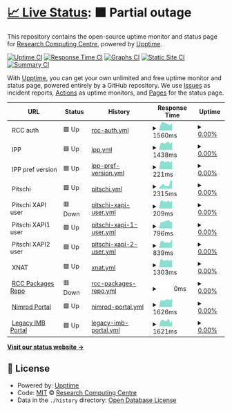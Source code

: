 # [📈 Live Status](https://UQ-RCC.github.io/portals): <!--live status--> **🟧 Partial outage**

This repository contains the open-source uptime monitor and status page for [Research Computing Centre](https://rcc.uq.edu.au/), powered by [Upptime](https://github.com/upptime/upptime).

[![Uptime CI](https://github.com/UQ-RCC/portals/workflows/Uptime%20CI/badge.svg)](https://github.com/UQ-RCC/portals/actions?query=workflow%3A%22Uptime+CI%22)
[![Response Time CI](https://github.com/UQ-RCC/portals/workflows/Response%20Time%20CI/badge.svg)](https://github.com/UQ-RCC/portals/actions?query=workflow%3A%22Response+Time+CI%22)
[![Graphs CI](https://github.com/UQ-RCC/portals/workflows/Graphs%20CI/badge.svg)](https://github.com/UQ-RCC/portals/actions?query=workflow%3A%22Graphs+CI%22)
[![Static Site CI](https://github.com/UQ-RCC/portals/workflows/Static%20Site%20CI/badge.svg)](https://github.com/UQ-RCC/portals/actions?query=workflow%3A%22Static+Site+CI%22)
[![Summary CI](https://github.com/UQ-RCC/portals/workflows/Summary%20CI/badge.svg)](https://github.com/UQ-RCC/portals/actions?query=workflow%3A%22Summary+CI%22)

With [Upptime](https://upptime.js.org), you can get your own unlimited and free uptime monitor and status page, powered entirely by a GitHub repository. We use [Issues](https://github.com/UQ-RCC/portals/issues) as incident reports, [Actions](https://github.com/UQ-RCC/portals/actions) as uptime monitors, and [Pages](https://UQ-RCC.github.io/portals) for the status page.

<!--start: status pages-->
<!-- This summary is generated by Upptime (https://github.com/upptime/upptime) -->
<!-- Do not edit this manually, your changes will be overwritten -->
<!-- prettier-ignore -->
| URL | Status | History | Response Time | Uptime |
| --- | ------ | ------- | ------------- | ------ |
| <img alt="" src="https://icons.duckduckgo.com/ip3/null.ico" height="13"> RCC auth | 🟩 Up | [rcc-auth.yml](https://github.com/UQ-RCC/portals/commits/HEAD/history/rcc-auth.yml) | <details><summary><img alt="Response time graph" src="./graphs/rcc-auth/response-time-week.png" height="20"> 1560ms</summary><br><a href="https://uq-rcc.github.io/portals/history/rcc-auth"><img alt="Response time 1412" src="https://img.shields.io/endpoint?url=https%3A%2F%2Fraw.githubusercontent.com%2FUQ-RCC%2Fportals%2FHEAD%2Fapi%2Frcc-auth%2Fresponse-time.json"></a><br><a href="https://uq-rcc.github.io/portals/history/rcc-auth"><img alt="24-hour response time 1704" src="https://img.shields.io/endpoint?url=https%3A%2F%2Fraw.githubusercontent.com%2FUQ-RCC%2Fportals%2FHEAD%2Fapi%2Frcc-auth%2Fresponse-time-day.json"></a><br><a href="https://uq-rcc.github.io/portals/history/rcc-auth"><img alt="7-day response time 1560" src="https://img.shields.io/endpoint?url=https%3A%2F%2Fraw.githubusercontent.com%2FUQ-RCC%2Fportals%2FHEAD%2Fapi%2Frcc-auth%2Fresponse-time-week.json"></a><br><a href="https://uq-rcc.github.io/portals/history/rcc-auth"><img alt="30-day response time 1317" src="https://img.shields.io/endpoint?url=https%3A%2F%2Fraw.githubusercontent.com%2FUQ-RCC%2Fportals%2FHEAD%2Fapi%2Frcc-auth%2Fresponse-time-month.json"></a><br><a href="https://uq-rcc.github.io/portals/history/rcc-auth"><img alt="1-year response time 1412" src="https://img.shields.io/endpoint?url=https%3A%2F%2Fraw.githubusercontent.com%2FUQ-RCC%2Fportals%2FHEAD%2Fapi%2Frcc-auth%2Fresponse-time-year.json"></a></details> | <details><summary><a href="https://uq-rcc.github.io/portals/history/rcc-auth">0.00%</a></summary><a href="https://uq-rcc.github.io/portals/history/rcc-auth"><img alt="All-time uptime 81.82%" src="https://img.shields.io/endpoint?url=https%3A%2F%2Fraw.githubusercontent.com%2FUQ-RCC%2Fportals%2FHEAD%2Fapi%2Frcc-auth%2Fuptime.json"></a><br><a href="https://uq-rcc.github.io/portals/history/rcc-auth"><img alt="24-hour uptime 0.00%" src="https://img.shields.io/endpoint?url=https%3A%2F%2Fraw.githubusercontent.com%2FUQ-RCC%2Fportals%2FHEAD%2Fapi%2Frcc-auth%2Fuptime-day.json"></a><br><a href="https://uq-rcc.github.io/portals/history/rcc-auth"><img alt="7-day uptime 0.00%" src="https://img.shields.io/endpoint?url=https%3A%2F%2Fraw.githubusercontent.com%2FUQ-RCC%2Fportals%2FHEAD%2Fapi%2Frcc-auth%2Fuptime-week.json"></a><br><a href="https://uq-rcc.github.io/portals/history/rcc-auth"><img alt="30-day uptime 0.00%" src="https://img.shields.io/endpoint?url=https%3A%2F%2Fraw.githubusercontent.com%2FUQ-RCC%2Fportals%2FHEAD%2Fapi%2Frcc-auth%2Fuptime-month.json"></a><br><a href="https://uq-rcc.github.io/portals/history/rcc-auth"><img alt="1-year uptime 67.53%" src="https://img.shields.io/endpoint?url=https%3A%2F%2Fraw.githubusercontent.com%2FUQ-RCC%2Fportals%2FHEAD%2Fapi%2Frcc-auth%2Fuptime-year.json"></a></details>
| <img alt="" src="https://icons.duckduckgo.com/ip3/null.ico" height="13"> IPP | 🟩 Up | [ipp.yml](https://github.com/UQ-RCC/portals/commits/HEAD/history/ipp.yml) | <details><summary><img alt="Response time graph" src="./graphs/ipp/response-time-week.png" height="20"> 1438ms</summary><br><a href="https://uq-rcc.github.io/portals/history/ipp"><img alt="Response time 1339" src="https://img.shields.io/endpoint?url=https%3A%2F%2Fraw.githubusercontent.com%2FUQ-RCC%2Fportals%2FHEAD%2Fapi%2Fipp%2Fresponse-time.json"></a><br><a href="https://uq-rcc.github.io/portals/history/ipp"><img alt="24-hour response time 1602" src="https://img.shields.io/endpoint?url=https%3A%2F%2Fraw.githubusercontent.com%2FUQ-RCC%2Fportals%2FHEAD%2Fapi%2Fipp%2Fresponse-time-day.json"></a><br><a href="https://uq-rcc.github.io/portals/history/ipp"><img alt="7-day response time 1438" src="https://img.shields.io/endpoint?url=https%3A%2F%2Fraw.githubusercontent.com%2FUQ-RCC%2Fportals%2FHEAD%2Fapi%2Fipp%2Fresponse-time-week.json"></a><br><a href="https://uq-rcc.github.io/portals/history/ipp"><img alt="30-day response time 1330" src="https://img.shields.io/endpoint?url=https%3A%2F%2Fraw.githubusercontent.com%2FUQ-RCC%2Fportals%2FHEAD%2Fapi%2Fipp%2Fresponse-time-month.json"></a><br><a href="https://uq-rcc.github.io/portals/history/ipp"><img alt="1-year response time 1334" src="https://img.shields.io/endpoint?url=https%3A%2F%2Fraw.githubusercontent.com%2FUQ-RCC%2Fportals%2FHEAD%2Fapi%2Fipp%2Fresponse-time-year.json"></a></details> | <details><summary><a href="https://uq-rcc.github.io/portals/history/ipp">0.00%</a></summary><a href="https://uq-rcc.github.io/portals/history/ipp"><img alt="All-time uptime 89.60%" src="https://img.shields.io/endpoint?url=https%3A%2F%2Fraw.githubusercontent.com%2FUQ-RCC%2Fportals%2FHEAD%2Fapi%2Fipp%2Fuptime.json"></a><br><a href="https://uq-rcc.github.io/portals/history/ipp"><img alt="24-hour uptime 0.00%" src="https://img.shields.io/endpoint?url=https%3A%2F%2Fraw.githubusercontent.com%2FUQ-RCC%2Fportals%2FHEAD%2Fapi%2Fipp%2Fuptime-day.json"></a><br><a href="https://uq-rcc.github.io/portals/history/ipp"><img alt="7-day uptime 0.00%" src="https://img.shields.io/endpoint?url=https%3A%2F%2Fraw.githubusercontent.com%2FUQ-RCC%2Fportals%2FHEAD%2Fapi%2Fipp%2Fuptime-week.json"></a><br><a href="https://uq-rcc.github.io/portals/history/ipp"><img alt="30-day uptime 0.00%" src="https://img.shields.io/endpoint?url=https%3A%2F%2Fraw.githubusercontent.com%2FUQ-RCC%2Fportals%2FHEAD%2Fapi%2Fipp%2Fuptime-month.json"></a><br><a href="https://uq-rcc.github.io/portals/history/ipp"><img alt="1-year uptime 81.30%" src="https://img.shields.io/endpoint?url=https%3A%2F%2Fraw.githubusercontent.com%2FUQ-RCC%2Fportals%2FHEAD%2Fapi%2Fipp%2Fuptime-year.json"></a></details>
| <img alt="" src="https://icons.duckduckgo.com/ip3/null.ico" height="13"> IPP pref version | 🟩 Up | [ipp-pref-version.yml](https://github.com/UQ-RCC/portals/commits/HEAD/history/ipp-pref-version.yml) | <details><summary><img alt="Response time graph" src="./graphs/ipp-pref-version/response-time-week.png" height="20"> 221ms</summary><br><a href="https://uq-rcc.github.io/portals/history/ipp-pref-version"><img alt="Response time 224" src="https://img.shields.io/endpoint?url=https%3A%2F%2Fraw.githubusercontent.com%2FUQ-RCC%2Fportals%2FHEAD%2Fapi%2Fipp-pref-version%2Fresponse-time.json"></a><br><a href="https://uq-rcc.github.io/portals/history/ipp-pref-version"><img alt="24-hour response time 239" src="https://img.shields.io/endpoint?url=https%3A%2F%2Fraw.githubusercontent.com%2FUQ-RCC%2Fportals%2FHEAD%2Fapi%2Fipp-pref-version%2Fresponse-time-day.json"></a><br><a href="https://uq-rcc.github.io/portals/history/ipp-pref-version"><img alt="7-day response time 221" src="https://img.shields.io/endpoint?url=https%3A%2F%2Fraw.githubusercontent.com%2FUQ-RCC%2Fportals%2FHEAD%2Fapi%2Fipp-pref-version%2Fresponse-time-week.json"></a><br><a href="https://uq-rcc.github.io/portals/history/ipp-pref-version"><img alt="30-day response time 212" src="https://img.shields.io/endpoint?url=https%3A%2F%2Fraw.githubusercontent.com%2FUQ-RCC%2Fportals%2FHEAD%2Fapi%2Fipp-pref-version%2Fresponse-time-month.json"></a><br><a href="https://uq-rcc.github.io/portals/history/ipp-pref-version"><img alt="1-year response time 225" src="https://img.shields.io/endpoint?url=https%3A%2F%2Fraw.githubusercontent.com%2FUQ-RCC%2Fportals%2FHEAD%2Fapi%2Fipp-pref-version%2Fresponse-time-year.json"></a></details> | <details><summary><a href="https://uq-rcc.github.io/portals/history/ipp-pref-version">0.00%</a></summary><a href="https://uq-rcc.github.io/portals/history/ipp-pref-version"><img alt="All-time uptime 84.53%" src="https://img.shields.io/endpoint?url=https%3A%2F%2Fraw.githubusercontent.com%2FUQ-RCC%2Fportals%2FHEAD%2Fapi%2Fipp-pref-version%2Fuptime.json"></a><br><a href="https://uq-rcc.github.io/portals/history/ipp-pref-version"><img alt="24-hour uptime 0.00%" src="https://img.shields.io/endpoint?url=https%3A%2F%2Fraw.githubusercontent.com%2FUQ-RCC%2Fportals%2FHEAD%2Fapi%2Fipp-pref-version%2Fuptime-day.json"></a><br><a href="https://uq-rcc.github.io/portals/history/ipp-pref-version"><img alt="7-day uptime 0.00%" src="https://img.shields.io/endpoint?url=https%3A%2F%2Fraw.githubusercontent.com%2FUQ-RCC%2Fportals%2FHEAD%2Fapi%2Fipp-pref-version%2Fuptime-week.json"></a><br><a href="https://uq-rcc.github.io/portals/history/ipp-pref-version"><img alt="30-day uptime 0.00%" src="https://img.shields.io/endpoint?url=https%3A%2F%2Fraw.githubusercontent.com%2FUQ-RCC%2Fportals%2FHEAD%2Fapi%2Fipp-pref-version%2Fuptime-month.json"></a><br><a href="https://uq-rcc.github.io/portals/history/ipp-pref-version"><img alt="1-year uptime 81.31%" src="https://img.shields.io/endpoint?url=https%3A%2F%2Fraw.githubusercontent.com%2FUQ-RCC%2Fportals%2FHEAD%2Fapi%2Fipp-pref-version%2Fuptime-year.json"></a></details>
| <img alt="" src="https://icons.duckduckgo.com/ip3/null.ico" height="13"> Pitschi | 🟩 Up | [pitschi.yml](https://github.com/UQ-RCC/portals/commits/HEAD/history/pitschi.yml) | <details><summary><img alt="Response time graph" src="./graphs/pitschi/response-time-week.png" height="20"> 2315ms</summary><br><a href="https://uq-rcc.github.io/portals/history/pitschi"><img alt="Response time 1852" src="https://img.shields.io/endpoint?url=https%3A%2F%2Fraw.githubusercontent.com%2FUQ-RCC%2Fportals%2FHEAD%2Fapi%2Fpitschi%2Fresponse-time.json"></a><br><a href="https://uq-rcc.github.io/portals/history/pitschi"><img alt="24-hour response time 2534" src="https://img.shields.io/endpoint?url=https%3A%2F%2Fraw.githubusercontent.com%2FUQ-RCC%2Fportals%2FHEAD%2Fapi%2Fpitschi%2Fresponse-time-day.json"></a><br><a href="https://uq-rcc.github.io/portals/history/pitschi"><img alt="7-day response time 2315" src="https://img.shields.io/endpoint?url=https%3A%2F%2Fraw.githubusercontent.com%2FUQ-RCC%2Fportals%2FHEAD%2Fapi%2Fpitschi%2Fresponse-time-week.json"></a><br><a href="https://uq-rcc.github.io/portals/history/pitschi"><img alt="30-day response time 1900" src="https://img.shields.io/endpoint?url=https%3A%2F%2Fraw.githubusercontent.com%2FUQ-RCC%2Fportals%2FHEAD%2Fapi%2Fpitschi%2Fresponse-time-month.json"></a><br><a href="https://uq-rcc.github.io/portals/history/pitschi"><img alt="1-year response time 1852" src="https://img.shields.io/endpoint?url=https%3A%2F%2Fraw.githubusercontent.com%2FUQ-RCC%2Fportals%2FHEAD%2Fapi%2Fpitschi%2Fresponse-time-year.json"></a></details> | <details><summary><a href="https://uq-rcc.github.io/portals/history/pitschi">0.00%</a></summary><a href="https://uq-rcc.github.io/portals/history/pitschi"><img alt="All-time uptime 25.55%" src="https://img.shields.io/endpoint?url=https%3A%2F%2Fraw.githubusercontent.com%2FUQ-RCC%2Fportals%2FHEAD%2Fapi%2Fpitschi%2Fuptime.json"></a><br><a href="https://uq-rcc.github.io/portals/history/pitschi"><img alt="24-hour uptime 0.00%" src="https://img.shields.io/endpoint?url=https%3A%2F%2Fraw.githubusercontent.com%2FUQ-RCC%2Fportals%2FHEAD%2Fapi%2Fpitschi%2Fuptime-day.json"></a><br><a href="https://uq-rcc.github.io/portals/history/pitschi"><img alt="7-day uptime 0.00%" src="https://img.shields.io/endpoint?url=https%3A%2F%2Fraw.githubusercontent.com%2FUQ-RCC%2Fportals%2FHEAD%2Fapi%2Fpitschi%2Fuptime-week.json"></a><br><a href="https://uq-rcc.github.io/portals/history/pitschi"><img alt="30-day uptime 0.00%" src="https://img.shields.io/endpoint?url=https%3A%2F%2Fraw.githubusercontent.com%2FUQ-RCC%2Fportals%2FHEAD%2Fapi%2Fpitschi%2Fuptime-month.json"></a><br><a href="https://uq-rcc.github.io/portals/history/pitschi"><img alt="1-year uptime 25.55%" src="https://img.shields.io/endpoint?url=https%3A%2F%2Fraw.githubusercontent.com%2FUQ-RCC%2Fportals%2FHEAD%2Fapi%2Fpitschi%2Fuptime-year.json"></a></details>
| <img alt="" src="https://icons.duckduckgo.com/ip3/null.ico" height="13"> Pitschi XAPI user | 🟥 Down | [pitschi-xapi-user.yml](https://github.com/UQ-RCC/portals/commits/HEAD/history/pitschi-xapi-user.yml) | <details><summary><img alt="Response time graph" src="./graphs/pitschi-xapi-user/response-time-week.png" height="20"> 209ms</summary><br><a href="https://uq-rcc.github.io/portals/history/pitschi-xapi-user"><img alt="Response time 243" src="https://img.shields.io/endpoint?url=https%3A%2F%2Fraw.githubusercontent.com%2FUQ-RCC%2Fportals%2FHEAD%2Fapi%2Fpitschi-xapi-user%2Fresponse-time.json"></a><br><a href="https://uq-rcc.github.io/portals/history/pitschi-xapi-user"><img alt="24-hour response time 227" src="https://img.shields.io/endpoint?url=https%3A%2F%2Fraw.githubusercontent.com%2FUQ-RCC%2Fportals%2FHEAD%2Fapi%2Fpitschi-xapi-user%2Fresponse-time-day.json"></a><br><a href="https://uq-rcc.github.io/portals/history/pitschi-xapi-user"><img alt="7-day response time 209" src="https://img.shields.io/endpoint?url=https%3A%2F%2Fraw.githubusercontent.com%2FUQ-RCC%2Fportals%2FHEAD%2Fapi%2Fpitschi-xapi-user%2Fresponse-time-week.json"></a><br><a href="https://uq-rcc.github.io/portals/history/pitschi-xapi-user"><img alt="30-day response time 203" src="https://img.shields.io/endpoint?url=https%3A%2F%2Fraw.githubusercontent.com%2FUQ-RCC%2Fportals%2FHEAD%2Fapi%2Fpitschi-xapi-user%2Fresponse-time-month.json"></a><br><a href="https://uq-rcc.github.io/portals/history/pitschi-xapi-user"><img alt="1-year response time 230" src="https://img.shields.io/endpoint?url=https%3A%2F%2Fraw.githubusercontent.com%2FUQ-RCC%2Fportals%2FHEAD%2Fapi%2Fpitschi-xapi-user%2Fresponse-time-year.json"></a></details> | <details><summary><a href="https://uq-rcc.github.io/portals/history/pitschi-xapi-user">0.00%</a></summary><a href="https://uq-rcc.github.io/portals/history/pitschi-xapi-user"><img alt="All-time uptime 66.09%" src="https://img.shields.io/endpoint?url=https%3A%2F%2Fraw.githubusercontent.com%2FUQ-RCC%2Fportals%2FHEAD%2Fapi%2Fpitschi-xapi-user%2Fuptime.json"></a><br><a href="https://uq-rcc.github.io/portals/history/pitschi-xapi-user"><img alt="24-hour uptime 0.00%" src="https://img.shields.io/endpoint?url=https%3A%2F%2Fraw.githubusercontent.com%2FUQ-RCC%2Fportals%2FHEAD%2Fapi%2Fpitschi-xapi-user%2Fuptime-day.json"></a><br><a href="https://uq-rcc.github.io/portals/history/pitschi-xapi-user"><img alt="7-day uptime 0.00%" src="https://img.shields.io/endpoint?url=https%3A%2F%2Fraw.githubusercontent.com%2FUQ-RCC%2Fportals%2FHEAD%2Fapi%2Fpitschi-xapi-user%2Fuptime-week.json"></a><br><a href="https://uq-rcc.github.io/portals/history/pitschi-xapi-user"><img alt="30-day uptime 0.00%" src="https://img.shields.io/endpoint?url=https%3A%2F%2Fraw.githubusercontent.com%2FUQ-RCC%2Fportals%2FHEAD%2Fapi%2Fpitschi-xapi-user%2Fuptime-month.json"></a><br><a href="https://uq-rcc.github.io/portals/history/pitschi-xapi-user"><img alt="1-year uptime 39.04%" src="https://img.shields.io/endpoint?url=https%3A%2F%2Fraw.githubusercontent.com%2FUQ-RCC%2Fportals%2FHEAD%2Fapi%2Fpitschi-xapi-user%2Fuptime-year.json"></a></details>
| <img alt="" src="https://icons.duckduckgo.com/ip3/null.ico" height="13"> Pitschi XAPI1 user | 🟩 Up | [pitschi-xapi-1-user.yml](https://github.com/UQ-RCC/portals/commits/HEAD/history/pitschi-xapi-1-user.yml) | <details><summary><img alt="Response time graph" src="./graphs/pitschi-xapi-1-user/response-time-week.png" height="20"> 796ms</summary><br><a href="https://uq-rcc.github.io/portals/history/pitschi-xapi-1-user"><img alt="Response time 845" src="https://img.shields.io/endpoint?url=https%3A%2F%2Fraw.githubusercontent.com%2FUQ-RCC%2Fportals%2FHEAD%2Fapi%2Fpitschi-xapi-1-user%2Fresponse-time.json"></a><br><a href="https://uq-rcc.github.io/portals/history/pitschi-xapi-1-user"><img alt="24-hour response time 725" src="https://img.shields.io/endpoint?url=https%3A%2F%2Fraw.githubusercontent.com%2FUQ-RCC%2Fportals%2FHEAD%2Fapi%2Fpitschi-xapi-1-user%2Fresponse-time-day.json"></a><br><a href="https://uq-rcc.github.io/portals/history/pitschi-xapi-1-user"><img alt="7-day response time 796" src="https://img.shields.io/endpoint?url=https%3A%2F%2Fraw.githubusercontent.com%2FUQ-RCC%2Fportals%2FHEAD%2Fapi%2Fpitschi-xapi-1-user%2Fresponse-time-week.json"></a><br><a href="https://uq-rcc.github.io/portals/history/pitschi-xapi-1-user"><img alt="30-day response time 718" src="https://img.shields.io/endpoint?url=https%3A%2F%2Fraw.githubusercontent.com%2FUQ-RCC%2Fportals%2FHEAD%2Fapi%2Fpitschi-xapi-1-user%2Fresponse-time-month.json"></a><br><a href="https://uq-rcc.github.io/portals/history/pitschi-xapi-1-user"><img alt="1-year response time 786" src="https://img.shields.io/endpoint?url=https%3A%2F%2Fraw.githubusercontent.com%2FUQ-RCC%2Fportals%2FHEAD%2Fapi%2Fpitschi-xapi-1-user%2Fresponse-time-year.json"></a></details> | <details><summary><a href="https://uq-rcc.github.io/portals/history/pitschi-xapi-1-user">0.00%</a></summary><a href="https://uq-rcc.github.io/portals/history/pitschi-xapi-1-user"><img alt="All-time uptime 76.13%" src="https://img.shields.io/endpoint?url=https%3A%2F%2Fraw.githubusercontent.com%2FUQ-RCC%2Fportals%2FHEAD%2Fapi%2Fpitschi-xapi-1-user%2Fuptime.json"></a><br><a href="https://uq-rcc.github.io/portals/history/pitschi-xapi-1-user"><img alt="24-hour uptime 0.00%" src="https://img.shields.io/endpoint?url=https%3A%2F%2Fraw.githubusercontent.com%2FUQ-RCC%2Fportals%2FHEAD%2Fapi%2Fpitschi-xapi-1-user%2Fuptime-day.json"></a><br><a href="https://uq-rcc.github.io/portals/history/pitschi-xapi-1-user"><img alt="7-day uptime 0.00%" src="https://img.shields.io/endpoint?url=https%3A%2F%2Fraw.githubusercontent.com%2FUQ-RCC%2Fportals%2FHEAD%2Fapi%2Fpitschi-xapi-1-user%2Fuptime-week.json"></a><br><a href="https://uq-rcc.github.io/portals/history/pitschi-xapi-1-user"><img alt="30-day uptime 0.00%" src="https://img.shields.io/endpoint?url=https%3A%2F%2Fraw.githubusercontent.com%2FUQ-RCC%2Fportals%2FHEAD%2Fapi%2Fpitschi-xapi-1-user%2Fuptime-month.json"></a><br><a href="https://uq-rcc.github.io/portals/history/pitschi-xapi-1-user"><img alt="1-year uptime 58.09%" src="https://img.shields.io/endpoint?url=https%3A%2F%2Fraw.githubusercontent.com%2FUQ-RCC%2Fportals%2FHEAD%2Fapi%2Fpitschi-xapi-1-user%2Fuptime-year.json"></a></details>
| <img alt="" src="https://icons.duckduckgo.com/ip3/null.ico" height="13"> Pitschi XAPI2 user | 🟩 Up | [pitschi-xapi-2-user.yml](https://github.com/UQ-RCC/portals/commits/HEAD/history/pitschi-xapi-2-user.yml) | <details><summary><img alt="Response time graph" src="./graphs/pitschi-xapi-2-user/response-time-week.png" height="20"> 839ms</summary><br><a href="https://uq-rcc.github.io/portals/history/pitschi-xapi-2-user"><img alt="Response time 819" src="https://img.shields.io/endpoint?url=https%3A%2F%2Fraw.githubusercontent.com%2FUQ-RCC%2Fportals%2FHEAD%2Fapi%2Fpitschi-xapi-2-user%2Fresponse-time.json"></a><br><a href="https://uq-rcc.github.io/portals/history/pitschi-xapi-2-user"><img alt="24-hour response time 1192" src="https://img.shields.io/endpoint?url=https%3A%2F%2Fraw.githubusercontent.com%2FUQ-RCC%2Fportals%2FHEAD%2Fapi%2Fpitschi-xapi-2-user%2Fresponse-time-day.json"></a><br><a href="https://uq-rcc.github.io/portals/history/pitschi-xapi-2-user"><img alt="7-day response time 839" src="https://img.shields.io/endpoint?url=https%3A%2F%2Fraw.githubusercontent.com%2FUQ-RCC%2Fportals%2FHEAD%2Fapi%2Fpitschi-xapi-2-user%2Fresponse-time-week.json"></a><br><a href="https://uq-rcc.github.io/portals/history/pitschi-xapi-2-user"><img alt="30-day response time 711" src="https://img.shields.io/endpoint?url=https%3A%2F%2Fraw.githubusercontent.com%2FUQ-RCC%2Fportals%2FHEAD%2Fapi%2Fpitschi-xapi-2-user%2Fresponse-time-month.json"></a><br><a href="https://uq-rcc.github.io/portals/history/pitschi-xapi-2-user"><img alt="1-year response time 786" src="https://img.shields.io/endpoint?url=https%3A%2F%2Fraw.githubusercontent.com%2FUQ-RCC%2Fportals%2FHEAD%2Fapi%2Fpitschi-xapi-2-user%2Fresponse-time-year.json"></a></details> | <details><summary><a href="https://uq-rcc.github.io/portals/history/pitschi-xapi-2-user">0.00%</a></summary><a href="https://uq-rcc.github.io/portals/history/pitschi-xapi-2-user"><img alt="All-time uptime 76.20%" src="https://img.shields.io/endpoint?url=https%3A%2F%2Fraw.githubusercontent.com%2FUQ-RCC%2Fportals%2FHEAD%2Fapi%2Fpitschi-xapi-2-user%2Fuptime.json"></a><br><a href="https://uq-rcc.github.io/portals/history/pitschi-xapi-2-user"><img alt="24-hour uptime 0.00%" src="https://img.shields.io/endpoint?url=https%3A%2F%2Fraw.githubusercontent.com%2FUQ-RCC%2Fportals%2FHEAD%2Fapi%2Fpitschi-xapi-2-user%2Fuptime-day.json"></a><br><a href="https://uq-rcc.github.io/portals/history/pitschi-xapi-2-user"><img alt="7-day uptime 0.00%" src="https://img.shields.io/endpoint?url=https%3A%2F%2Fraw.githubusercontent.com%2FUQ-RCC%2Fportals%2FHEAD%2Fapi%2Fpitschi-xapi-2-user%2Fuptime-week.json"></a><br><a href="https://uq-rcc.github.io/portals/history/pitschi-xapi-2-user"><img alt="30-day uptime 0.00%" src="https://img.shields.io/endpoint?url=https%3A%2F%2Fraw.githubusercontent.com%2FUQ-RCC%2Fportals%2FHEAD%2Fapi%2Fpitschi-xapi-2-user%2Fuptime-month.json"></a><br><a href="https://uq-rcc.github.io/portals/history/pitschi-xapi-2-user"><img alt="1-year uptime 58.21%" src="https://img.shields.io/endpoint?url=https%3A%2F%2Fraw.githubusercontent.com%2FUQ-RCC%2Fportals%2FHEAD%2Fapi%2Fpitschi-xapi-2-user%2Fuptime-year.json"></a></details>
| <img alt="" src="https://icons.duckduckgo.com/ip3/null.ico" height="13"> XNAT | 🟩 Up | [xnat.yml](https://github.com/UQ-RCC/portals/commits/HEAD/history/xnat.yml) | <details><summary><img alt="Response time graph" src="./graphs/xnat/response-time-week.png" height="20"> 1303ms</summary><br><a href="https://uq-rcc.github.io/portals/history/xnat"><img alt="Response time 1296" src="https://img.shields.io/endpoint?url=https%3A%2F%2Fraw.githubusercontent.com%2FUQ-RCC%2Fportals%2FHEAD%2Fapi%2Fxnat%2Fresponse-time.json"></a><br><a href="https://uq-rcc.github.io/portals/history/xnat"><img alt="24-hour response time 1290" src="https://img.shields.io/endpoint?url=https%3A%2F%2Fraw.githubusercontent.com%2FUQ-RCC%2Fportals%2FHEAD%2Fapi%2Fxnat%2Fresponse-time-day.json"></a><br><a href="https://uq-rcc.github.io/portals/history/xnat"><img alt="7-day response time 1303" src="https://img.shields.io/endpoint?url=https%3A%2F%2Fraw.githubusercontent.com%2FUQ-RCC%2Fportals%2FHEAD%2Fapi%2Fxnat%2Fresponse-time-week.json"></a><br><a href="https://uq-rcc.github.io/portals/history/xnat"><img alt="30-day response time 1239" src="https://img.shields.io/endpoint?url=https%3A%2F%2Fraw.githubusercontent.com%2FUQ-RCC%2Fportals%2FHEAD%2Fapi%2Fxnat%2Fresponse-time-month.json"></a><br><a href="https://uq-rcc.github.io/portals/history/xnat"><img alt="1-year response time 1296" src="https://img.shields.io/endpoint?url=https%3A%2F%2Fraw.githubusercontent.com%2FUQ-RCC%2Fportals%2FHEAD%2Fapi%2Fxnat%2Fresponse-time-year.json"></a></details> | <details><summary><a href="https://uq-rcc.github.io/portals/history/xnat">0.00%</a></summary><a href="https://uq-rcc.github.io/portals/history/xnat"><img alt="All-time uptime 7.86%" src="https://img.shields.io/endpoint?url=https%3A%2F%2Fraw.githubusercontent.com%2FUQ-RCC%2Fportals%2FHEAD%2Fapi%2Fxnat%2Fuptime.json"></a><br><a href="https://uq-rcc.github.io/portals/history/xnat"><img alt="24-hour uptime 0.00%" src="https://img.shields.io/endpoint?url=https%3A%2F%2Fraw.githubusercontent.com%2FUQ-RCC%2Fportals%2FHEAD%2Fapi%2Fxnat%2Fuptime-day.json"></a><br><a href="https://uq-rcc.github.io/portals/history/xnat"><img alt="7-day uptime 0.00%" src="https://img.shields.io/endpoint?url=https%3A%2F%2Fraw.githubusercontent.com%2FUQ-RCC%2Fportals%2FHEAD%2Fapi%2Fxnat%2Fuptime-week.json"></a><br><a href="https://uq-rcc.github.io/portals/history/xnat"><img alt="30-day uptime 0.00%" src="https://img.shields.io/endpoint?url=https%3A%2F%2Fraw.githubusercontent.com%2FUQ-RCC%2Fportals%2FHEAD%2Fapi%2Fxnat%2Fuptime-month.json"></a><br><a href="https://uq-rcc.github.io/portals/history/xnat"><img alt="1-year uptime 7.86%" src="https://img.shields.io/endpoint?url=https%3A%2F%2Fraw.githubusercontent.com%2FUQ-RCC%2Fportals%2FHEAD%2Fapi%2Fxnat%2Fuptime-year.json"></a></details>
| <img alt="" src="https://icons.duckduckgo.com/ip3/packages.rcc.uq.edu.au.ico" height="13"> [RCC Packages Repo](https://packages.rcc.uq.edu.au/ubuntu/) | 🟥 Down | [rcc-packages-repo.yml](https://github.com/UQ-RCC/portals/commits/HEAD/history/rcc-packages-repo.yml) | <details><summary><img alt="Response time graph" src="./graphs/rcc-packages-repo/response-time-week.png" height="20"> 0ms</summary><br><a href="https://uq-rcc.github.io/portals/history/rcc-packages-repo"><img alt="Response time 0" src="https://img.shields.io/endpoint?url=https%3A%2F%2Fraw.githubusercontent.com%2FUQ-RCC%2Fportals%2FHEAD%2Fapi%2Frcc-packages-repo%2Fresponse-time.json"></a><br><a href="https://uq-rcc.github.io/portals/history/rcc-packages-repo"><img alt="24-hour response time 0" src="https://img.shields.io/endpoint?url=https%3A%2F%2Fraw.githubusercontent.com%2FUQ-RCC%2Fportals%2FHEAD%2Fapi%2Frcc-packages-repo%2Fresponse-time-day.json"></a><br><a href="https://uq-rcc.github.io/portals/history/rcc-packages-repo"><img alt="7-day response time 0" src="https://img.shields.io/endpoint?url=https%3A%2F%2Fraw.githubusercontent.com%2FUQ-RCC%2Fportals%2FHEAD%2Fapi%2Frcc-packages-repo%2Fresponse-time-week.json"></a><br><a href="https://uq-rcc.github.io/portals/history/rcc-packages-repo"><img alt="30-day response time 0" src="https://img.shields.io/endpoint?url=https%3A%2F%2Fraw.githubusercontent.com%2FUQ-RCC%2Fportals%2FHEAD%2Fapi%2Frcc-packages-repo%2Fresponse-time-month.json"></a><br><a href="https://uq-rcc.github.io/portals/history/rcc-packages-repo"><img alt="1-year response time 0" src="https://img.shields.io/endpoint?url=https%3A%2F%2Fraw.githubusercontent.com%2FUQ-RCC%2Fportals%2FHEAD%2Fapi%2Frcc-packages-repo%2Fresponse-time-year.json"></a></details> | <details><summary><a href="https://uq-rcc.github.io/portals/history/rcc-packages-repo">0.00%</a></summary><a href="https://uq-rcc.github.io/portals/history/rcc-packages-repo"><img alt="All-time uptime 0.00%" src="https://img.shields.io/endpoint?url=https%3A%2F%2Fraw.githubusercontent.com%2FUQ-RCC%2Fportals%2FHEAD%2Fapi%2Frcc-packages-repo%2Fuptime.json"></a><br><a href="https://uq-rcc.github.io/portals/history/rcc-packages-repo"><img alt="24-hour uptime 0.00%" src="https://img.shields.io/endpoint?url=https%3A%2F%2Fraw.githubusercontent.com%2FUQ-RCC%2Fportals%2FHEAD%2Fapi%2Frcc-packages-repo%2Fuptime-day.json"></a><br><a href="https://uq-rcc.github.io/portals/history/rcc-packages-repo"><img alt="7-day uptime 0.00%" src="https://img.shields.io/endpoint?url=https%3A%2F%2Fraw.githubusercontent.com%2FUQ-RCC%2Fportals%2FHEAD%2Fapi%2Frcc-packages-repo%2Fuptime-week.json"></a><br><a href="https://uq-rcc.github.io/portals/history/rcc-packages-repo"><img alt="30-day uptime 0.00%" src="https://img.shields.io/endpoint?url=https%3A%2F%2Fraw.githubusercontent.com%2FUQ-RCC%2Fportals%2FHEAD%2Fapi%2Frcc-packages-repo%2Fuptime-month.json"></a><br><a href="https://uq-rcc.github.io/portals/history/rcc-packages-repo"><img alt="1-year uptime 0.00%" src="https://img.shields.io/endpoint?url=https%3A%2F%2Fraw.githubusercontent.com%2FUQ-RCC%2Fportals%2FHEAD%2Fapi%2Frcc-packages-repo%2Fuptime-year.json"></a></details>
| <img alt="" src="https://icons.duckduckgo.com/ip3/nimrod.rcc.uq.edu.au.ico" height="13"> [Nimrod Portal](https://nimrod.rcc.uq.edu.au/) | 🟩 Up | [nimrod-portal.yml](https://github.com/UQ-RCC/portals/commits/HEAD/history/nimrod-portal.yml) | <details><summary><img alt="Response time graph" src="./graphs/nimrod-portal/response-time-week.png" height="20"> 1626ms</summary><br><a href="https://uq-rcc.github.io/portals/history/nimrod-portal"><img alt="Response time 1358" src="https://img.shields.io/endpoint?url=https%3A%2F%2Fraw.githubusercontent.com%2FUQ-RCC%2Fportals%2FHEAD%2Fapi%2Fnimrod-portal%2Fresponse-time.json"></a><br><a href="https://uq-rcc.github.io/portals/history/nimrod-portal"><img alt="24-hour response time 1937" src="https://img.shields.io/endpoint?url=https%3A%2F%2Fraw.githubusercontent.com%2FUQ-RCC%2Fportals%2FHEAD%2Fapi%2Fnimrod-portal%2Fresponse-time-day.json"></a><br><a href="https://uq-rcc.github.io/portals/history/nimrod-portal"><img alt="7-day response time 1626" src="https://img.shields.io/endpoint?url=https%3A%2F%2Fraw.githubusercontent.com%2FUQ-RCC%2Fportals%2FHEAD%2Fapi%2Fnimrod-portal%2Fresponse-time-week.json"></a><br><a href="https://uq-rcc.github.io/portals/history/nimrod-portal"><img alt="30-day response time 1332" src="https://img.shields.io/endpoint?url=https%3A%2F%2Fraw.githubusercontent.com%2FUQ-RCC%2Fportals%2FHEAD%2Fapi%2Fnimrod-portal%2Fresponse-time-month.json"></a><br><a href="https://uq-rcc.github.io/portals/history/nimrod-portal"><img alt="1-year response time 1354" src="https://img.shields.io/endpoint?url=https%3A%2F%2Fraw.githubusercontent.com%2FUQ-RCC%2Fportals%2FHEAD%2Fapi%2Fnimrod-portal%2Fresponse-time-year.json"></a></details> | <details><summary><a href="https://uq-rcc.github.io/portals/history/nimrod-portal">0.00%</a></summary><a href="https://uq-rcc.github.io/portals/history/nimrod-portal"><img alt="All-time uptime 79.13%" src="https://img.shields.io/endpoint?url=https%3A%2F%2Fraw.githubusercontent.com%2FUQ-RCC%2Fportals%2FHEAD%2Fapi%2Fnimrod-portal%2Fuptime.json"></a><br><a href="https://uq-rcc.github.io/portals/history/nimrod-portal"><img alt="24-hour uptime 0.00%" src="https://img.shields.io/endpoint?url=https%3A%2F%2Fraw.githubusercontent.com%2FUQ-RCC%2Fportals%2FHEAD%2Fapi%2Fnimrod-portal%2Fuptime-day.json"></a><br><a href="https://uq-rcc.github.io/portals/history/nimrod-portal"><img alt="7-day uptime 0.00%" src="https://img.shields.io/endpoint?url=https%3A%2F%2Fraw.githubusercontent.com%2FUQ-RCC%2Fportals%2FHEAD%2Fapi%2Fnimrod-portal%2Fuptime-week.json"></a><br><a href="https://uq-rcc.github.io/portals/history/nimrod-portal"><img alt="30-day uptime 0.00%" src="https://img.shields.io/endpoint?url=https%3A%2F%2Fraw.githubusercontent.com%2FUQ-RCC%2Fportals%2FHEAD%2Fapi%2Fnimrod-portal%2Fuptime-month.json"></a><br><a href="https://uq-rcc.github.io/portals/history/nimrod-portal"><img alt="1-year uptime 67.53%" src="https://img.shields.io/endpoint?url=https%3A%2F%2Fraw.githubusercontent.com%2FUQ-RCC%2Fportals%2FHEAD%2Fapi%2Fnimrod-portal%2Fuptime-year.json"></a></details>
| <img alt="" src="https://icons.duckduckgo.com/ip3/imbmicroscopy.rcc.uq.edu.au.ico" height="13"> [Legacy IMB Portal](https://imbmicroscopy.rcc.uq.edu.au/) | 🟩 Up | [legacy-imb-portal.yml](https://github.com/UQ-RCC/portals/commits/HEAD/history/legacy-imb-portal.yml) | <details><summary><img alt="Response time graph" src="./graphs/legacy-imb-portal/response-time-week.png" height="20"> 1621ms</summary><br><a href="https://uq-rcc.github.io/portals/history/legacy-imb-portal"><img alt="Response time 1463" src="https://img.shields.io/endpoint?url=https%3A%2F%2Fraw.githubusercontent.com%2FUQ-RCC%2Fportals%2FHEAD%2Fapi%2Flegacy-imb-portal%2Fresponse-time.json"></a><br><a href="https://uq-rcc.github.io/portals/history/legacy-imb-portal"><img alt="24-hour response time 1624" src="https://img.shields.io/endpoint?url=https%3A%2F%2Fraw.githubusercontent.com%2FUQ-RCC%2Fportals%2FHEAD%2Fapi%2Flegacy-imb-portal%2Fresponse-time-day.json"></a><br><a href="https://uq-rcc.github.io/portals/history/legacy-imb-portal"><img alt="7-day response time 1621" src="https://img.shields.io/endpoint?url=https%3A%2F%2Fraw.githubusercontent.com%2FUQ-RCC%2Fportals%2FHEAD%2Fapi%2Flegacy-imb-portal%2Fresponse-time-week.json"></a><br><a href="https://uq-rcc.github.io/portals/history/legacy-imb-portal"><img alt="30-day response time 1474" src="https://img.shields.io/endpoint?url=https%3A%2F%2Fraw.githubusercontent.com%2FUQ-RCC%2Fportals%2FHEAD%2Fapi%2Flegacy-imb-portal%2Fresponse-time-month.json"></a><br><a href="https://uq-rcc.github.io/portals/history/legacy-imb-portal"><img alt="1-year response time 1459" src="https://img.shields.io/endpoint?url=https%3A%2F%2Fraw.githubusercontent.com%2FUQ-RCC%2Fportals%2FHEAD%2Fapi%2Flegacy-imb-portal%2Fresponse-time-year.json"></a></details> | <details><summary><a href="https://uq-rcc.github.io/portals/history/legacy-imb-portal">0.00%</a></summary><a href="https://uq-rcc.github.io/portals/history/legacy-imb-portal"><img alt="All-time uptime 79.12%" src="https://img.shields.io/endpoint?url=https%3A%2F%2Fraw.githubusercontent.com%2FUQ-RCC%2Fportals%2FHEAD%2Fapi%2Flegacy-imb-portal%2Fuptime.json"></a><br><a href="https://uq-rcc.github.io/portals/history/legacy-imb-portal"><img alt="24-hour uptime 0.00%" src="https://img.shields.io/endpoint?url=https%3A%2F%2Fraw.githubusercontent.com%2FUQ-RCC%2Fportals%2FHEAD%2Fapi%2Flegacy-imb-portal%2Fuptime-day.json"></a><br><a href="https://uq-rcc.github.io/portals/history/legacy-imb-portal"><img alt="7-day uptime 0.00%" src="https://img.shields.io/endpoint?url=https%3A%2F%2Fraw.githubusercontent.com%2FUQ-RCC%2Fportals%2FHEAD%2Fapi%2Flegacy-imb-portal%2Fuptime-week.json"></a><br><a href="https://uq-rcc.github.io/portals/history/legacy-imb-portal"><img alt="30-day uptime 0.00%" src="https://img.shields.io/endpoint?url=https%3A%2F%2Fraw.githubusercontent.com%2FUQ-RCC%2Fportals%2FHEAD%2Fapi%2Flegacy-imb-portal%2Fuptime-month.json"></a><br><a href="https://uq-rcc.github.io/portals/history/legacy-imb-portal"><img alt="1-year uptime 67.53%" src="https://img.shields.io/endpoint?url=https%3A%2F%2Fraw.githubusercontent.com%2FUQ-RCC%2Fportals%2FHEAD%2Fapi%2Flegacy-imb-portal%2Fuptime-year.json"></a></details>

<!--end: status pages-->

[**Visit our status website →**](https://UQ-RCC.github.io/portals)

## 📄 License

- Powered by: [Upptime](https://github.com/upptime/upptime)
- Code: [MIT](./LICENSE) © [Research Computing Centre](https://rcc.uq.edu.au/)
- Data in the `./history` directory: [Open Database License](https://opendatacommons.org/licenses/odbl/1-0/)
